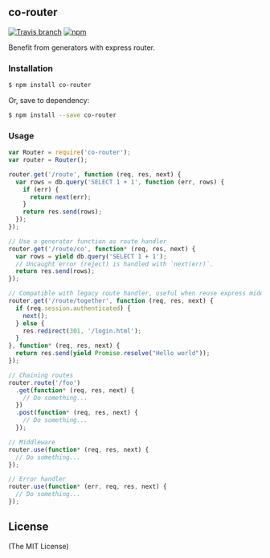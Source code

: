co-router
---------

[![Travis branch](https://img.shields.io/travis/kamikat/co-router/master.svg?maxAge=2592000)](https://travis-ci.org/kamikat/co-router)
[![npm](https://img.shields.io/npm/v/co-router.svg?maxAge=2592000)](https://www.npmjs.com/package/co-router)

Benefit from generators with express router.

### Installation ###

```sh
$ npm install co-router
```

Or, save to dependency:

```sh
$ npm install --save co-router
```

### Usage ###

```js
var Router = require('co-router');
var router = Router();

router.get('/route', function (req, res, next) {
  var rows = db.query('SELECT 1 + 1', function (err, rows) {
    if (err) {
      return next(err);
    }
    return res.send(rows);
  });
});

// Use a generator function as route handler
router.get('/route/co', function* (req, res, next) {
  var rows = yield db.query('SELECT 1 + 1');
  // Uncaught error (reject) is handled with `next(err)`.
  return res.send(rows);
});

// Compatible with legacy route handler, useful when reuse express middlewares
router.get('/route/together', function (req, res, next) {
  if (req.session.authenticated) {
    next();
  } else {
    res.redirect(301, '/login.html');
  }
}, function* (req, res, next) {
  return res.send(yield Promise.resolve("Hello world"));
});

// Chaining routes
router.route('/foo')
  .get(function* (req, res, next) {
    // Do something...
  })
  .post(function* (req, res, next) {
    // Do something...
  });

// Middleware
router.use(function* (req, res, next) {
  // Do something...
});

// Error handler
router.use(function* (err, req, res, next) {
  // Do something...
});
```

License
-------

(The MIT License)

